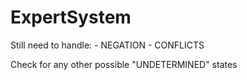 # ExpertSystem

Still need to handle:
	- NEGATION
	- CONFLICTS

Check for any other possible "UNDETERMINED" states	
